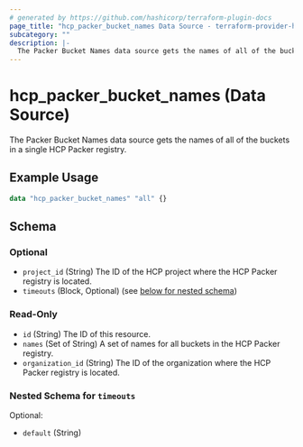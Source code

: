 ```yaml
---
# generated by https://github.com/hashicorp/terraform-plugin-docs
page_title: "hcp_packer_bucket_names Data Source - terraform-provider-hcp"
subcategory: ""
description: |-
  The Packer Bucket Names data source gets the names of all of the buckets in a single HCP Packer registry.
---
```


# hcp_packer_bucket_names (Data Source)

The Packer Bucket Names data source gets the names of all of the buckets in a single HCP Packer registry.

## Example Usage

```terraform
data "hcp_packer_bucket_names" "all" {}
```

<!-- schema generated by tfplugindocs -->
## Schema

### Optional

- `project_id` (String) The ID of the HCP project where the HCP Packer registry is located.
- `timeouts` (Block, Optional) (see [below for nested schema](#nestedblock--timeouts))

### Read-Only

- `id` (String) The ID of this resource.
- `names` (Set of String) A set of names for all buckets in the HCP Packer registry.
- `organization_id` (String) The ID of the organization where the HCP Packer registry is located.

<a id="nestedblock--timeouts"></a>
### Nested Schema for `timeouts`

Optional:

- `default` (String)


